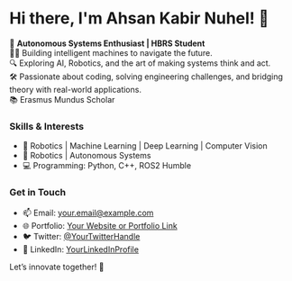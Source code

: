 # Hi there, I'm Ahsan Kabir Nuhel! 👋

🚀 **Autonomous Systems Enthusiast | HBRS Student**  
👨‍💻 Building intelligent machines to navigate the future.  
🔍 Exploring AI, Robotics, and the art of making systems think and act.  
🛠️ Passionate about coding, solving engineering challenges, and bridging theory with real-world applications.  
📚 Erasmus Mundus Scholar  

### Skills & Interests
- 🌟 Robotics | Machine Learning | Deep Learning | Computer Vision
- 🤖 Robotics | Autonomous Systems 
- 💻 Programming: Python, C++, ROS2 Humble

### Get in Touch
- 📫 Email: your.email@example.com
- 🌐 Portfolio: [Your Website or Portfolio Link](https://yourportfolio.com)
- 🐦 Twitter: [@YourTwitterHandle](https://twitter.com/YourTwitterHandle)
- 💼 LinkedIn: [YourLinkedInProfile](https://linkedin.com/in/yourlinkedin)

Let’s innovate together! 🌟

